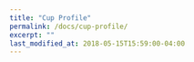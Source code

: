 ```yaml
---
title: "Cup Profile"
permalink: /docs/cup-profile/
excerpt: ""
last_modified_at: 2018-05-15T15:59:00-04:00
---
```



